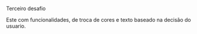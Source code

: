 Terceiro desafio

Este com funcionalidades, de troca de cores e texto baseado na decisão do usuario.
